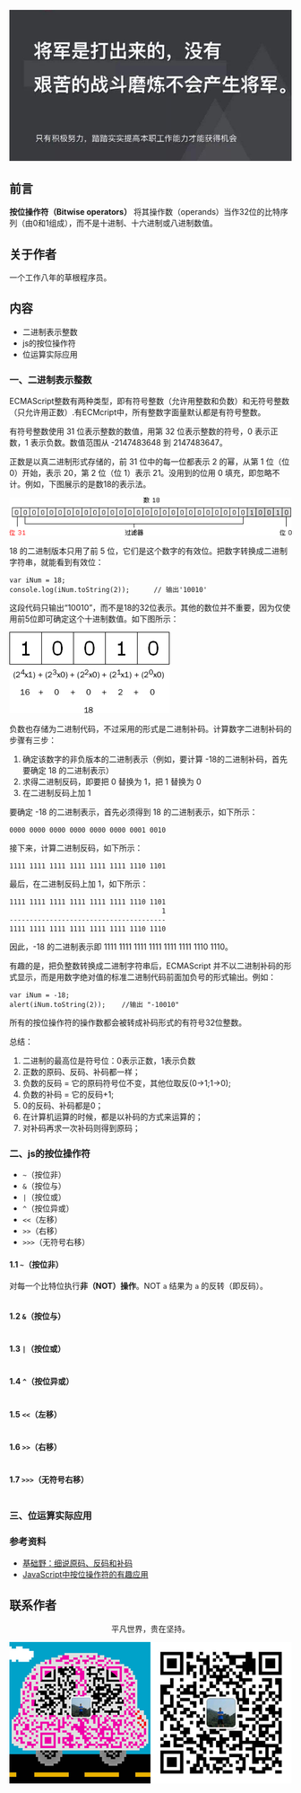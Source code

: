 ![image](../img/timg.jpg)
<br>

## 前言

**按位操作符（Bitwise operators）** 将其操作数（operands）当作32位的比特序列（由0和1组成），而不是十进制、十六进制或八进制数值。

## 关于作者

一个工作八年的草根程序员。

## 内容

- 二进制表示整数
- js的按位操作符
- 位运算实际应用
  
### 一、二进制表示整数

ECMAScript整数有两种类型，即有符号整数（允许用整数和负数）和无符号整数（只允许用正数）.有ECMcript中，所有整数字面量默认都是有符号整数。

有符号整数使用 31 位表示整数的数值，用第 32 位表示整数的符号，0 表示正数，1 表示负数。数值范围从 -2147483648 到 2147483647。

正数是以真二进制形式存储的，前 31 位中的每一位都表示 2 的幂，从第 1 位（位 0）开始，表示 20，第 2 位（位 1）表示 21。没用到的位用 0 填充，即忽略不计。例如，下图展示的是数18的表示法。

![](./img/ct_js_integer_binary_signed_32bits.gif)

18 的二进制版本只用了前 5 位，它们是这个数字的有效位。把数字转换成二进制字符串，就能看到有效位：

```
var iNum = 18;
console.log(iNum.toString(2));      // 输出'10010'
```

这段代码只输出“10010”，而不是18的32位表示。其他的数位并不重要，因为仅使用前5位即可确定这个十进制数值。如下图所示：

![](./img/ct_js_integer_binary_number18.gif)

负数也存储为二进制代码，不过采用的形式是二进制补码。计算数字二进制补码的步骤有三步：

1. 确定该数字的非负版本的二进制表示（例如，要计算 -18的二进制补码，首先要确定 18 的二进制表示）
2. 求得二进制反码，即要把 0 替换为 1，把 1 替换为 0
3. 在二进制反码上加 1

要确定 -18 的二进制表示，首先必须得到 18 的二进制表示，如下所示：

```
0000 0000 0000 0000 0000 0000 0001 0010
```

接下来，计算二进制反码，如下所示：

```
1111 1111 1111 1111 1111 1111 1110 1101
```

最后，在二进制反码上加 1，如下所示：

```
1111 1111 1111 1111 1111 1111 1110 1101
                                      1
---------------------------------------
1111 1111 1111 1111 1111 1111 1110 1110
```

因此，-18 的二进制表示即 1111 1111 1111 1111 1111 1111 1110 1110。

有趣的是，把负整数转换成二进制字符串后，ECMAScript 并不以二进制补码的形式显示，而是用数字绝对值的标准二进制代码前面加负号的形式输出。例如：

```
var iNum = -18;
alert(iNum.toString(2));	//输出 "-10010"

```

所有的按位操作符的操作数都会被转成补码形式的有符号32位整数。

总结：

1. 二进制的最高位是符号位：0表示正数，1表示负数
2. 正数的原码、反码、补码都一样；
3. 负数的反码 = 它的原码符号位不变，其他位取反(0->1;1->0);
4. 负数的补码 = 它的反码+1;
5. 0的反码、补码都是0；
6. 在计算机运算的时候，都是以补码的方式来运算的；
7. 对补码再求一次补码则得到原码；

### 二、js的按位操作符

- `~`（按位非）
- `&`（按位与）
- `|`（按位或）
- `^`（按位异或）
- `<<`（左移）
- `>>`（右移）
- `>>>`（无符号右移）

#### 1.1 `~`（按位非）

对每一个比特位执行**非（NOT）操作**。NOT `a` 结果为 `a` 的反转（即反码）。

```
```

#### 1.2 `&`（按位与）

```
```

#### 1.3 `|`（按位或）

```
```

#### 1.4 `^`（按位异或）

```
```

#### 1.5 `<<`（左移）

```
```

#### 1.6 `>>`（右移）

```
```

#### 1.7 `>>>`（无符号右移）

```
```

### 三、位运算实际应用



### 参考资料

- [基础野：细说原码、反码和补码](https://www.cnblogs.com/fsjohnhuang/p/5060242.html)
- [JavaScript中按位操作符的有趣应用](https://mp.weixin.qq.com/s/_0bprYb2akIR3CqKVSwE4w)

## 联系作者

<div align="center">
    <p>
        平凡世界，贵在坚持。
    </p>
    <img src="../img/contact.png" />
</div>